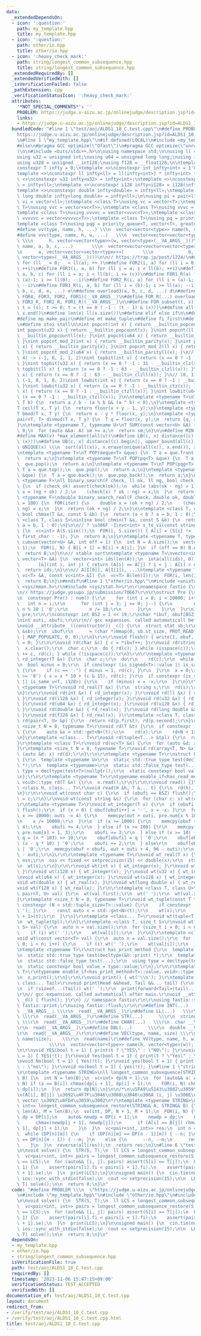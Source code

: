 ```yaml
---
data:
  _extendedDependsOn:
  - icon: ':question:'
    path: my_template.hpp
    title: my_template.hpp
  - icon: ':question:'
    path: other/io.hpp
    title: other/io.hpp
  - icon: ':heavy_check_mark:'
    path: string/longest_common_subsequence.hpp
    title: string/longest_common_subsequence.hpp
  _extendedRequiredBy: []
  _extendedVerifiedWith: []
  _isVerificationFailed: false
  _pathExtension: cpp
  _verificationStatusIcon: ':heavy_check_mark:'
  attributes:
    '*NOT_SPECIAL_COMMENTS*': ''
    PROBLEM: https://judge.u-aizu.ac.jp/onlinejudge/description.jsp?id=ALDS1_10_C&lang=ja
    links:
    - https://judge.u-aizu.ac.jp/onlinejudge/description.jsp?id=ALDS1_10_C&lang=ja
  bundledCode: "#line 1 \"test/aoj/ALDS1_10_C.test.cpp\"\n#define PROBLEM \\\n  \"\
    https://judge.u-aizu.ac.jp/onlinejudge/description.jsp?id=ALDS1_10_C&lang=ja\"\
    \n#line 1 \"my_template.hpp\"\n#if defined(LOCAL)\n#include <my_template_compiled.hpp>\n\
    #else\n#pragma GCC optimize(\"Ofast\")\n#pragma GCC optimize(\"unroll-loops\"\
    )\n\n#include <bits/stdc++.h>\n\nusing namespace std;\n\nusing ll = long long;\n\
    using u32 = unsigned int;\nusing u64 = unsigned long long;\nusing i128 = __int128;\n\
    using u128 = unsigned __int128;\nusing f128 = __float128;\n\ntemplate <class T>\n\
    constexpr T infty = 0;\ntemplate <>\nconstexpr int infty<int> = 1'000'000'000;\n\
    template <>\nconstexpr ll infty<ll> = ll(infty<int>) * infty<int> * 2;\ntemplate\
    \ <>\nconstexpr u32 infty<u32> = infty<int>;\ntemplate <>\nconstexpr u64 infty<u64>\
    \ = infty<ll>;\ntemplate <>\nconstexpr i128 infty<i128> = i128(infty<ll>) * infty<ll>;\n\
    template <>\nconstexpr double infty<double> = infty<ll>;\ntemplate <>\nconstexpr\
    \ long double infty<long double> = infty<ll>;\n\nusing pi = pair<ll, ll>;\nusing\
    \ vi = vector<ll>;\ntemplate <class T>\nusing vc = vector<T>;\ntemplate <class\
    \ T>\nusing vvc = vector<vc<T>>;\ntemplate <class T>\nusing vvvc = vector<vvc<T>>;\n\
    template <class T>\nusing vvvvc = vector<vvvc<T>>;\ntemplate <class T>\nusing\
    \ vvvvvc = vector<vvvvc<T>>;\ntemplate <class T>\nusing pq = priority_queue<T>;\n\
    template <class T>\nusing pqg = priority_queue<T, vector<T>, greater<T>>;\n\n\
    #define vv(type, name, h, ...) \\\n  vector<vector<type>> name(h, vector<type>(__VA_ARGS__))\n\
    #define vvv(type, name, h, w, ...)   \\\n  vector<vector<vector<type>>> name(\
    \ \\\n      h, vector<vector<type>>(w, vector<type>(__VA_ARGS__)))\n#define vvvv(type,\
    \ name, a, b, c, ...)       \\\n  vector<vector<vector<vector<type>>>> name( \\\
    \n      a, vector<vector<vector<type>>>(       \\\n             b, vector<vector<type>>(c,\
    \ vector<type>(__VA_ARGS__))))\n\n// https://trap.jp/post/1224/\n#define FOR1(a)\
    \ for (ll _ = 0; _ < ll(a); ++_)\n#define FOR2(i, a) for (ll i = 0; i < ll(a);\
    \ ++i)\n#define FOR3(i, a, b) for (ll i = a; i < ll(b); ++i)\n#define FOR4(i,\
    \ a, b, c) for (ll i = a; i < ll(b); i += (c))\n#define FOR1_R(a) for (ll i =\
    \ (a)-1; i >= ll(0); --i)\n#define FOR2_R(i, a) for (ll i = (a)-1; i >= ll(0);\
    \ --i)\n#define FOR3_R(i, a, b) for (ll i = (b)-1; i >= ll(a); --i)\n#define overload4(a,\
    \ b, c, d, e, ...) e\n#define overload3(a, b, c, d, ...) d\n#define FOR(...) overload4(__VA_ARGS__,\
    \ FOR4, FOR3, FOR2, FOR1)(__VA_ARGS__)\n#define FOR_R(...) overload3(__VA_ARGS__,\
    \ FOR3_R, FOR2_R, FOR1_R)(__VA_ARGS__)\n\n#define FOR_subset(t, s) \\\n  for (ll\
    \ t = (s); t >= 0; t = (t == 0 ? -1 : (t - 1) & (s)))\n#define all(x) x.begin(),\
    \ x.end()\n#define len(x) ll(x.size())\n#define elif else if\n\n#define eb emplace_back\n\
    #define mp make_pair\n#define mt make_tuple\n#define fi first\n#define se second\n\
    \n#define stoi stoll\n\nint popcnt(int x) { return __builtin_popcount(x); }\n\
    int popcnt(u32 x) { return __builtin_popcount(x); }\nint popcnt(ll x) { return\
    \ __builtin_popcountll(x); }\nint popcnt(u64 x) { return __builtin_popcountll(x);\
    \ }\nint popcnt_mod_2(int x) { return __builtin_parity(x); }\nint popcnt_mod_2(u32\
    \ x) { return __builtin_parity(x); }\nint popcnt_mod_2(ll x) { return __builtin_parityll(x);\
    \ }\nint popcnt_mod_2(u64 x) { return __builtin_parityll(x); }\n// (0, 1, 2, 3,\
    \ 4) -> (-1, 0, 1, 1, 2)\nint topbit(int x) { return (x == 0 ? -1 : 31 - __builtin_clz(x));\
    \ }\nint topbit(u32 x) { return (x == 0 ? -1 : 31 - __builtin_clz(x)); }\nint\
    \ topbit(ll x) { return (x == 0 ? -1 : 63 - __builtin_clzll(x)); }\nint topbit(u64\
    \ x) { return (x == 0 ? -1 : 63 - __builtin_clzll(x)); }\n// (0, 1, 2, 3, 4) ->\
    \ (-1, 0, 1, 0, 2)\nint lowbit(int x) { return (x == 0 ? -1 : __builtin_ctz(x));\
    \ }\nint lowbit(u32 x) { return (x == 0 ? -1 : __builtin_ctz(x)); }\nint lowbit(ll\
    \ x) { return (x == 0 ? -1 : __builtin_ctzll(x)); }\nint lowbit(u64 x) { return\
    \ (x == 0 ? -1 : __builtin_ctzll(x)); }\n\ntemplate <typename T>\nT floor(T a,\
    \ T b) {\n  return a / b - (a % b && (a ^ b) < 0);\n}\ntemplate <typename T>\n\
    T ceil(T x, T y) {\n  return floor(x + y - 1, y);\n}\ntemplate <typename T>\n\
    T bmod(T x, T y) {\n  return x - y * floor(x, y);\n}\ntemplate <typename T>\n\
    pair<T, T> divmod(T x, T y) {\n  T q = floor(x, y);\n  return {q, x - q * y};\n\
    }\n\ntemplate <typename T, typename U>\nT SUM(const vector<U> &A) {\n  T sm =\
    \ 0;\n  for (auto &&a: A) sm += a;\n  return sm;\n}\n\n#define MIN(v) *min_element(all(v))\n\
    #define MAX(v) *max_element(all(v))\n#define LB(c, x) distance((c).begin(), lower_bound(all(c),\
    \ (x)))\n#define UB(c, x) distance((c).begin(), upper_bound(all(c), (x)))\n#define\
    \ UNIQUE(x) \\\n  sort(all(x)), x.erase(unique(all(x)), x.end()), x.shrink_to_fit()\n\
    \ntemplate <typename T>\nT POP(deque<T> &que) {\n  T a = que.front();\n  que.pop_front();\n\
    \  return a;\n}\ntemplate <typename T>\nT POP(pq<T> &que) {\n  T a = que.top();\n\
    \  que.pop();\n  return a;\n}\ntemplate <typename T>\nT POP(pqg<T> &que) {\n \
    \ T a = que.top();\n  que.pop();\n  return a;\n}\ntemplate <typename T>\nT POP(vc<T>\
    \ &que) {\n  T a = que.back();\n  que.pop_back();\n  return a;\n}\n\ntemplate\
    \ <typename F>\nll binary_search(F check, ll ok, ll ng, bool check_ok = true)\
    \ {\n  if (check_ok) assert(check(ok));\n  while (abs(ok - ng) > 1) {\n    auto\
    \ x = (ng + ok) / 2;\n    (check(x) ? ok : ng) = x;\n  }\n  return ok;\n}\ntemplate\
    \ <typename F>\ndouble binary_search_real(F check, double ok, double ng, int iter\
    \ = 100) {\n  FOR(iter) {\n    double x = (ok + ng) / 2;\n    (check(x) ? ok :\
    \ ng) = x;\n  }\n  return (ok + ng) / 2;\n}\n\ntemplate <class T, class S>\ninline\
    \ bool chmax(T &a, const S &b) {\n  return (a < b ? a = b, 1 : 0);\n}\ntemplate\
    \ <class T, class S>\ninline bool chmin(T &a, const S &b) {\n  return (a > b ?\
    \ a = b, 1 : 0);\n}\n\n// ? \u306F -1\nvc<int> s_to_vi(const string &S, char first_char)\
    \ {\n  vc<int> A(S.size());\n  FOR(i, S.size()) { A[i] = (S[i] != '?' ? S[i] -\
    \ first_char : -1); }\n  return A;\n}\n\ntemplate <typename T, typename U>\nvector<T>\
    \ cumsum(vector<U> &A, int off = 1) {\n  int N = A.size();\n  vector<T> B(N +\
    \ 1);\n  FOR(i, N) { B[i + 1] = B[i] + A[i]; }\n  if (off == 0) B.erase(B.begin());\n\
    \  return B;\n}\n\n// stable sort\ntemplate <typename T>\nvector<int> argsort(const\
    \ vector<T> &A) {\n  vector<int> ids(len(A));\n  iota(all(ids), 0);\n  sort(all(ids),\n\
    \       [&](int i, int j) { return (A[i] == A[j] ? i < j : A[i] < A[j]); });\n\
    \  return ids;\n}\n\n// A[I[0]], A[I[1]], ...\ntemplate <typename T>\nvc<T> rearrange(const\
    \ vc<T> &A, const vc<int> &I) {\n  vc<T> B(len(I));\n  FOR(i, len(I)) B[i] = A[I[i]];\n\
    \  return B;\n}\n#endif\n#line 1 \"other/io.hpp\"\n#include <unistd.h>\r\n#include\
    \ <sys/mman.h>\r\n#include <sys/stat.h>\r\n\r\nnamespace fastio {\r\n// https://judge.yosupo.jp/submission/21623\r\
    \n// https://judge.yosupo.jp/submission/70667\r\n\r\nstruct Pre {\r\n  char num[10000][4];\r\
    \n  constexpr Pre() : num() {\r\n    for (int i = 0; i < 10000; i++) {\r\n   \
    \   int n = i;\r\n      for (int j = 3; j >= 0; j--) {\r\n        num[i][j] =\
    \ n % 10 | '0';\r\n        n /= 10;\r\n      }\r\n    }\r\n  }\r\n} constexpr\
    \ pre;\r\n\r\nconstexpr int BSZ = 1 << 19;\r\nchar *ibuf, obuf[BSZ], out[100];\r\
    \nint outi, obufi;\r\n\r\n// gcc expansion. called automaticall before main.\r\
    \nvoid __attribute__((constructor)) _c() {\r\n  struct stat sb;\r\n  fstat(0,\
    \ &sb);\r\n  ibuf\r\n      = (char *)mmap(0, sb.st_size, PROT_READ, MAP_SHARED\
    \ | MAP_POPULATE, 0, 0);\r\n}\r\n\r\nvoid flush() { write(1, obuf, obufi), obufi\
    \ = 0; }\r\n\r\nvoid rd(char &c) { c = *ibuf++; }\r\nvoid rd(string &x) {\r\n\
    \  x.clear();\r\n  char c;\r\n  do { rd(c); } while (isspace(c));\r\n  do { x\
    \ += c, rd(c); } while (!isspace(c));\r\n}\r\n\r\ntemplate <typename T>\r\nvoid\
    \ rd_integer(T &x) {\r\n  char c;\r\n  do\r\n    rd(c);\r\n  while (c < '-');\r\
    \n  bool minus = 0;\r\n  if constexpr (is_signed<T>::value || is_same_v<T, i128>)\
    \ {\r\n    if (c == '-') { minus = 1, rd(c); }\r\n  }\r\n  x = 0;\r\n  while (c\
    \ >= '0') { x = x * 10 + (c & 15), rd(c); }\r\n  if constexpr (is_signed<T>::value\
    \ || is_same_v<T, i128>) {\r\n    if (minus) x = -x;\r\n  }\r\n}\r\n\r\ntemplate\
    \ <typename T>\r\nvoid rd_real(T &x) {\r\n  string s;\r\n  rd(s);\r\n  x = stod(s);\r\
    \n}\r\n\r\nvoid rd(int &x) { rd_integer(x); }\r\nvoid rd(ll &x) { rd_integer(x);\
    \ }\r\nvoid rd(i128 &x) { rd_integer(x); }\r\nvoid rd(u32 &x) { rd_integer(x);\
    \ }\r\nvoid rd(u64 &x) { rd_integer(x); }\r\nvoid rd(u128 &x) { rd_integer(x);\
    \ }\r\nvoid rd(double &x) { rd_real(x); }\r\nvoid rd(long double &x) { rd_real(x);\
    \ }\r\nvoid rd(f128 &x) { rd_real(x); }\r\ntemplate <class T, class U>\r\nvoid\
    \ rd(pair<T, U> &p) {\r\n  return rd(p.first), rd(p.second);\r\n}\r\ntemplate\
    \ <size_t N = 0, typename T>\r\nvoid rd(T &t) {\r\n  if constexpr (N < std::tuple_size<T>::value)\
    \ {\r\n    auto &x = std::get<N>(t);\r\n    rd(x);\r\n    rd<N + 1>(t);\r\n  }\r\
    \n}\r\ntemplate <class... T>\r\nvoid rd(tuple<T...> &tpl) {\r\n  rd(tpl);\r\n\
    }\r\ntemplate <class T>\r\nvoid rd(vc<T> &x) {\r\n  for (auto &d: x) rd(d);\r\n\
    }\r\ntemplate <size_t N = 0, typename T>\r\nvoid rd(array<T, N> &x) {\r\n  for\
    \ (auto &d: x) rd(d);\r\n}\r\n\r\ntemplate <typename T>\r\nstruct has_read_method\
    \ {\r\n  template <typename U>\r\n  static std::true_type test(decltype(&U::read)\
    \ *);\r\n  template <typename>\r\n  static std::false_type test(...);\r\n  using\
    \ type = decltype(test<T>(nullptr));\r\n  static constexpr bool value = type::value;\r\
    \n};\r\n\r\ntemplate <typename T>\r\ntypename enable_if<has_read_method<T>::value,\
    \ void>::type rd(T &x) {\r\n  x.read();\r\n}\r\n\r\nvoid read() {}\r\ntemplate\
    \ <class H, class... T>\r\nvoid read(H &h, T &... t) {\r\n  rd(h), read(t...);\r\
    \n}\r\n\r\nvoid wt(const char c) {\r\n  if (obufi == BSZ) flush();\r\n  obuf[obufi++]\
    \ = c;\r\n}\r\nvoid wt(const string &s) {\r\n  for (char c: s) wt(c);\r\n}\r\n\
    \r\ntemplate <typename T>\r\nvoid wt_integer(T x) {\r\n  if (obufi > BSZ - 100)\
    \ flush();\r\n  if (x < 0) { obuf[obufi++] = '-', x = -x; }\r\n  for (outi = 96;\
    \ x >= 10000; outi -= 4) {\r\n    memcpy(out + outi, pre.num[x % 10000], 4);\r\
    \n    x /= 10000;\r\n  }\r\n  if (x >= 1000) {\r\n    memcpy(obuf + obufi, pre.num[x],\
    \ 4);\r\n    obufi += 4;\r\n  } else if (x >= 100) {\r\n    memcpy(obuf + obufi,\
    \ pre.num[x] + 1, 3);\r\n    obufi += 3;\r\n  } else if (x >= 10) {\r\n    int\
    \ q = (x * 103) >> 10;\r\n    obuf[obufi] = q | '0';\r\n    obuf[obufi + 1] =\
    \ (x - q * 10) | '0';\r\n    obufi += 2;\r\n  } else\r\n    obuf[obufi++] = x\
    \ | '0';\r\n  memcpy(obuf + obufi, out + outi + 4, 96 - outi);\r\n  obufi += 96\
    \ - outi;\r\n}\r\n\r\ntemplate <typename T>\r\nvoid wt_real(T x) {\r\n  ostringstream\
    \ oss;\r\n  oss << fixed << setprecision(15) << double(x);\r\n  string s = oss.str();\r\
    \n  wt(s);\r\n}\r\n\r\nvoid wt(int x) { wt_integer(x); }\r\nvoid wt(ll x) { wt_integer(x);\
    \ }\r\nvoid wt(i128 x) { wt_integer(x); }\r\nvoid wt(u32 x) { wt_integer(x); }\r\
    \nvoid wt(u64 x) { wt_integer(x); }\r\nvoid wt(u128 x) { wt_integer(x); }\r\n\
    void wt(double x) { wt_real(x); }\r\nvoid wt(long double x) { wt_real(x); }\r\n\
    void wt(f128 x) { wt_real(x); }\r\n\r\ntemplate <class T, class U>\r\nvoid wt(const\
    \ pair<T, U> val) {\r\n  wt(val.first);\r\n  wt(' ');\r\n  wt(val.second);\r\n\
    }\r\ntemplate <size_t N = 0, typename T>\r\nvoid wt_tuple(const T t) {\r\n  if\
    \ constexpr (N < std::tuple_size<T>::value) {\r\n    if constexpr (N > 0) { wt('\
    \ '); }\r\n    const auto x = std::get<N>(t);\r\n    wt(x);\r\n    wt_tuple<N\
    \ + 1>(t);\r\n  }\r\n}\r\ntemplate <class... T>\r\nvoid wt(tuple<T...> tpl) {\r\
    \n  wt_tuple(tpl);\r\n}\r\ntemplate <class T, size_t S>\r\nvoid wt(const array<T,\
    \ S> val) {\r\n  auto n = val.size();\r\n  for (size_t i = 0; i < n; i++) {\r\n\
    \    if (i) wt(' ');\r\n    wt(val[i]);\r\n  }\r\n}\r\ntemplate <class T>\r\n\
    void wt(const vector<T> val) {\r\n  auto n = val.size();\r\n  for (size_t i =\
    \ 0; i < n; i++) {\r\n    if (i) wt(' ');\r\n    wt(val[i]);\r\n  }\r\n}\r\n\r\
    \ntemplate <typename T>\r\nstruct has_print_method {\r\n  template <typename U>\r\
    \n  static std::true_type test(decltype(&U::print) *);\r\n  template <typename>\r\
    \n  static std::false_type test(...);\r\n  using type = decltype(test<T>(nullptr));\r\
    \n  static constexpr bool value = type::value;\r\n};\r\n\r\ntemplate <typename\
    \ T>\r\ntypename enable_if<has_print_method<T>::value, void>::type wt(T x) {\r\
    \n  x.print();\r\n}\r\n\r\nvoid print() { wt('\\n'); }\r\ntemplate <class Head,\
    \ class... Tail>\r\nvoid print(Head &&head, Tail &&... tail) {\r\n  wt(head);\r\
    \n  if (sizeof...(Tail)) wt(' ');\r\n  print(forward<Tail>(tail)...);\r\n}\r\n\
    \r\n// gcc expansion. called automaticall after main.\r\nvoid __attribute__((destructor))\
    \ _d() { flush(); }\r\n} // namespace fastio\r\n\r\nusing fastio::read;\r\nusing\
    \ fastio::print;\r\nusing fastio::flush;\r\n\r\n#define INT(...)   \\\r\n  int\
    \ __VA_ARGS__; \\\r\n  read(__VA_ARGS__)\r\n#define LL(...)   \\\r\n  ll __VA_ARGS__;\
    \ \\\r\n  read(__VA_ARGS__)\r\n#define STR(...)      \\\r\n  string __VA_ARGS__;\
    \ \\\r\n  read(__VA_ARGS__)\r\n#define CHAR(...)   \\\r\n  char __VA_ARGS__; \\\
    \r\n  read(__VA_ARGS__)\r\n#define DBL(...)      \\\r\n  double __VA_ARGS__; \\\
    \r\n  read(__VA_ARGS__)\r\n\r\n#define VEC(type, name, size) \\\r\n  vector<type>\
    \ name(size);    \\\r\n  read(name)\r\n#define VV(type, name, h, w)          \
    \           \\\r\n  vector<vector<type>> name(h, vector<type>(w)); \\\r\n  read(name)\r\
    \n\r\nvoid YES(bool t = 1) { print(t ? \"YES\" : \"NO\"); }\r\nvoid NO(bool t\
    \ = 1) { YES(!t); }\r\nvoid Yes(bool t = 1) { print(t ? \"Yes\" : \"No\"); }\r\
    \nvoid No(bool t = 1) { Yes(!t); }\r\nvoid yes(bool t = 1) { print(t ? \"yes\"\
    \ : \"no\"); }\r\nvoid no(bool t = 1) { yes(!t); }\n#line 1 \"string/longest_common_subsequence.hpp\"\
    \n\ntemplate <typename STRING>\nll longest_common_subsequence(STRING& A, STRING&\
    \ B) {\n  int N = len(B);\n  vc<int> dp(N + 1);\n  for (auto&& a: A) {\n    FOR_R(i,\
    \ N) if (a == B[i]) chmax(dp[i + 1], dp[i] + 1);\n    FOR(i, N) chmax(dp[i + 1],\
    \ dp[i]);\n  }\n  return dp[N];\n}\n\n/*\n\u5FA9\u5143\u3082\u3059\u308B LCS dp\u3002\
    \n(A[i], B[j]) \u3092\u4F7F\u3046\u3088\u3046\u306A (i, j) \u306E\u30DA\u30A2\u306E\
    \ vector \u3092\u8FD4\u3059\u3002\n*/\ntemplate <typename STRING>\nvc<pair<int,\
    \ int>> longest_common_subsequence_restore(STRING& A, STRING& B) {\n  int N =\
    \ len(A), M = len(B);\n  vv(int, DP, N + 1, M + 1);\n  FOR(i, N) {\n    auto&\
    \ dp = DP[i];\n    auto& newdp = DP[i + 1];\n    newdp = dp;\n    FOR(j, M) {\n\
    \      chmax(newdp[j + 1], newdp[j]);\n      if (A[i] == B[j]) chmax(newdp[j +\
    \ 1], dp[j] + 1);\n    }\n  }\n  vc<pair<int, int>> res;\n  int n = N, m = M;\n\
    \  while (DP[n][m]) {\n    if (DP[n][m] == DP[n - 1][m]) { --n; }\n    elif (DP[n][m]\
    \ == DP[n][m - 1]) { --m; }\n    else {\n      --n, --m;\n      res.eb(n, m);\n\
    \    }\n  }\n  reverse(all(res));\n  return res;\n}\n#line 6 \"test/aoj/ALDS1_10_C.test.cpp\"\
    \n\nvoid solve() {\n  STR(S, T);\n  ll LCS = longest_common_subsequence(S, T);\n\
    \  vc<pair<int, int>> pairs = longest_common_subsequence_restore(S, T);\n  assert(len(pairs)\
    \ == LCS);\n  for (auto&& [i, j]: pairs) assert(S[i] == T[j]);\n  FOR(i, LCS -\
    \ 1) {\n    assert(pairs[i].fi < pairs[i + 1].fi);\n    assert(pairs[i].se < pairs[i\
    \ + 1].se);\n  }\n  print(LCS);\n}\n\nsigned main() {\n  cin.tie(nullptr);\n \
    \ ios::sync_with_stdio(false);\n  cout << setprecision(15);\n\n  LL(T);\n  FOR(_,\
    \ T) solve();\n\n  return 0;\n}\n"
  code: "#define PROBLEM \\\n  \"https://judge.u-aizu.ac.jp/onlinejudge/description.jsp?id=ALDS1_10_C&lang=ja\"\
    \n#include \"my_template.hpp\"\n#include \"other/io.hpp\"\n#include \"string/longest_common_subsequence.hpp\"\
    \n\nvoid solve() {\n  STR(S, T);\n  ll LCS = longest_common_subsequence(S, T);\n\
    \  vc<pair<int, int>> pairs = longest_common_subsequence_restore(S, T);\n  assert(len(pairs)\
    \ == LCS);\n  for (auto&& [i, j]: pairs) assert(S[i] == T[j]);\n  FOR(i, LCS -\
    \ 1) {\n    assert(pairs[i].fi < pairs[i + 1].fi);\n    assert(pairs[i].se < pairs[i\
    \ + 1].se);\n  }\n  print(LCS);\n}\n\nsigned main() {\n  cin.tie(nullptr);\n \
    \ ios::sync_with_stdio(false);\n  cout << setprecision(15);\n\n  LL(T);\n  FOR(_,\
    \ T) solve();\n\n  return 0;\n}\n"
  dependsOn:
  - my_template.hpp
  - other/io.hpp
  - string/longest_common_subsequence.hpp
  isVerificationFile: true
  path: test/aoj/ALDS1_10_C.test.cpp
  requiredBy: []
  timestamp: '2023-11-06 15:47:15+09:00'
  verificationStatus: TEST_ACCEPTED
  verifiedWith: []
documentation_of: test/aoj/ALDS1_10_C.test.cpp
layout: document
redirect_from:
- /verify/test/aoj/ALDS1_10_C.test.cpp
- /verify/test/aoj/ALDS1_10_C.test.cpp.html
title: test/aoj/ALDS1_10_C.test.cpp
---
```

